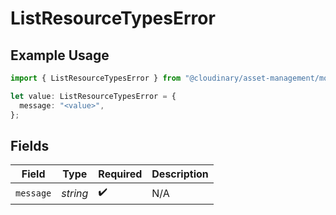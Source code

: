 # ListResourceTypesError

## Example Usage

```typescript
import { ListResourceTypesError } from "@cloudinary/asset-management/models/operations";

let value: ListResourceTypesError = {
  message: "<value>",
};
```

## Fields

| Field              | Type               | Required           | Description        |
| ------------------ | ------------------ | ------------------ | ------------------ |
| `message`          | *string*           | :heavy_check_mark: | N/A                |